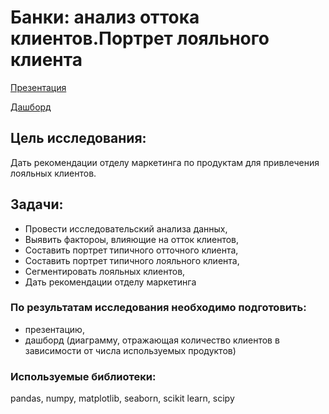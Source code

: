 # Банки: анализ оттока клиентов.Портрет лояльного клиента
[Презентация](https://practicum.yandex.ru/data-analyst/)

[Дашборд](https://public.tableau.com/app/profile/maria.yukhnik/viz/finaldashboard_16842359842770/Dashboard2)

## Цель исследования:
Дать рекомендации отделу маркетинга по продуктам для привлечения лояльных клиентов.

## Задачи:
- Провести исследовательский анализа данных,
- Выявить фактороы, влияющие на отток клиентов,
- Составить портрет типичного отточного клиента,
- Составить портрет типичного лояльного клиента,
- Сегментировать лояльных клиентов,
- Дать рекомендации отделу маркетинга

### По результатам исследования необходимо подготовить:

- презентацию,
- дашборд (диаграмму, отражающая количество клиентов в зависимости от числа используемых продуктов)
  
### Используемые библиотеки:
pandas, numpy, matplotlib, seaborn, scikit learn, scipy
